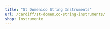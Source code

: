 ```yaml
---
title: "St Domenico String Instruments"
url: /cardiff/st-domenico-string-instruments/
shop: Instrumente
---
```


